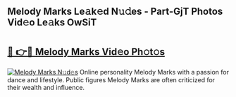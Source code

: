 ## Melody Marks Le𝚊k𝚎d N𝚞𝚍es - Part-GjT Photos Vid𝚎o Le𝚊ks OwSiT

# <h2><a href="http://fbclgv.evod.top/?m=Melody+Marks">🔗 👉🔴 Melody Marks Vid𝚎o Ph𝚘t𝚘s</a></h2>

[![Melody Marks N𝚞d𝚎s](https://i.imgur.com/8V9OHl7.gif)](http://fbclgv.evod.top/?m=Melody+Marks)
Online personality Melody Marks with a passion for dance and lifestyle. Public figures Melody Marks are often criticized for their wealth and influence. 
